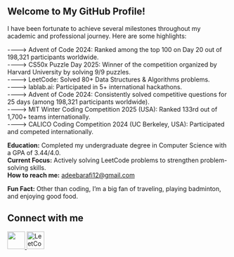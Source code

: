 ## Welcome to My GitHub Profile!

I have been fortunate to achieve several milestones throughout my academic and professional journey. Here are some highlights:

----> Advent of Code 2024: Ranked among the top 100 on Day 20 out of 198,321 participants worldwide.  
----> CS50x Puzzle Day 2025: Winner of the competition organized by Harvard University by solving 9/9 puzzles.  
----> LeetCode: Solved 80+ Data Structures & Algorithms problems.  
----> lablab.ai: Participated in 5+ international hackathons.  
----> Advent of Code 2024: Consistently solved competitive questions for 25 days (among 198,321 participants worldwide).  
----> MIT Winter Coding Competition 2025 (USA): Ranked 133rd out of 1,700+ teams internationally.  
----> CALICO Coding Competition 2024 (UC Berkeley, USA): Participated and competed internationally.  

**Education:** Completed my undergraduate degree in Computer Science with a GPA of 3.44/4.0.  
**Current Focus:** Actively solving LeetCode problems to strengthen problem-solving skills.  
**How to reach me:** adeebarafi12@gmail.com  

**Fun Fact:** Other than coding, I’m a big fan of traveling, playing badminton, and enjoying good food.  

## Connect with me  

<a href="https://www.linkedin.com/in/adeeba-rafi" target="_blank">
  <img src="https://cdn.jsdelivr.net/gh/devicons/devicon/icons/linkedin/linkedin-original.svg" width="40" height="40"/>
</a>
<a href="https://leetcode.com/u/adeeba_rafi/" target="_blank">
  <img src="https://upload.wikimedia.org/wikipedia/commons/7/7b/LeetCode_logo_white_no_text.svg" width="40" height="40" alt="LeetCode"/>
</a>




